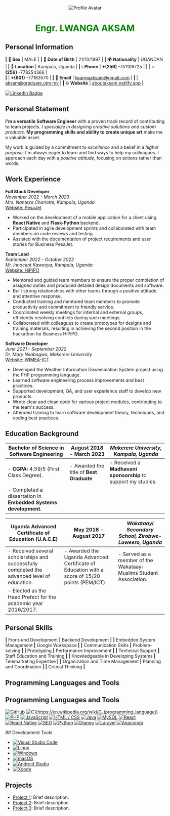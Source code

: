 <p align="center">
  <img src="passport_id.jpg" alt="Profile Avatar">
</p>
<h1 align="center" style="color:green">Engr. LWANGA AKSAM</h1>

## Personal Information
**|** 💼 **Sex**           | MALE                      |
**|** 🎂 **Date of Birth**  | 21/10/1997                |
**|** 🌍 **Nationality**    | UGANDAN                   |
**|** 📍 **Location**       | Kampala, Uganda           |
**|** 📞 **Phone**          | **+(256)** -751109725           |
**|**                      |  **+(256)** -778254366 |       
**|**                      |  **+(601)** -77183570            |
**|** 📧 **Email**          | lwangaaksam@gmail.com     |
**|**                      | aksam@graduate.utm.my     |
**|** 🌐 **Website**        | [aboutaksam.netlify.app](https://aboutaksam.netlify.app) |

<div id="badges">
  <a href="https://www.linkedin.com/in/aksam-lwanga-a5935618b">
    <img src="https://img.shields.io/badge/LinkedIn-blue?style=for-the-badge&logo=linkedin&logoColor=white" alt="LinkedIn Badge"/>
  </a>
 

## Personal Statement
**I'm a versatile Software Engineer** with a proven track record of contributing to team projects. *I specialize in designing creative solutions and custom products.* **My programming skills and ability to create unique art** make me a valuable asset.

My work is guided by a commitment to *excellence* and a belief in a *higher purpose.* I'm always eager to learn and find ways to help my colleagues. I approach each day with a *positive attitude*, focusing on actions rather than words.

## Work Experience

**Full Stack Developer**  
*November 2022 - March 2023*  
*Mrs. Nanteza Charlotte, Kampala, Uganda*  
[Website: PesaJet](https://www.pesajet.com)

- Worked on the development of a mobile application for a client using **React Native** and **Flask-Python** backend.
- Participated in agile development sprints and collaborated with team members on code reviews and testing.
- Assisted with the documentation of project requirements and user stories for Business PesaJet.

**Team Lead**  
*September 2022 - October 2022*  
*Mr. Innocent Kawooya, Kampala, Uganda*  
[Website: HiPiPO](https://www.hipipo.org/)

- Mentored and guided team members to ensure the proper completion of assigned duties and produced detailed design documents and software.
- Built strong relationships with other teams through a positive attitude and attentive response.
- Conducted training and mentored team members to promote productivity and commitment to friendly service.
- Coordinated weekly meetings for internal and external groups, efficiently resolving conflicts during such meetings.
- Collaborated with colleagues to create prototypes for designs and training materials, resulting in achieving the second position in the hackathon for Business HiPiPO.

**Software Developer**  
*June 2021 - September 2022*  
*Dr. Mary Nsabagwa, Makerere University*  
[Website: WIMEA-ICT](https://wimea.mak.ac.ug)

- Developed the Weather Information Dissemination System project using the PHP programming language.
- Learned software engineering process improvements and best practices.
- Supported development, QA, and user experience staff to develop new products.
- Wrote clear and clean code for various project modules, contributing to the team's success.
- Attended training to learn software development theory, techniques, and coding best practices.

## Education Background

| **Bachelor of Science in Software Engineering** | **August 2018 - March 2023** | *Makerere University, Kampala, Uganda* |
| --- | --- | --- |
| - **CGPA:** 4.59/5 (First Class Degree). | - Awarded the title of **Best Graduate** | - Received a **Madhavani sponsorship** to support my studies. |
| - Completed a dissertation in **Embedded Systems development**. | | |

| **Uganda Advanced Certificate of Education (U.A.C.E)** | **May 2016 - August 2017** | *Wakataayi Secondary School, Zirobwe-Luweero, Uganda* |
| --- | --- | --- |
| - Received several scholarships and successfully completed the advanced level of education. | - Awarded the Uganda Advanced Certificate of Education with a score of 15/20 points (PEM/ICT). | - Served as a member of the Wakataayi Muslims Student Association. |
| - Elected as the Head Prefect for the academic year 2016/2017. | | |


## Personal Skills

**|** Front-end Development **|** Backend Development **|**
**|** Embedded System Management **|**  Google Workspace **|** 
**|**  Communication Skills **|**  Problem-solving **|** 
**|**  Prototyping **|**  Performance Improvement **|** 
**|**  Technical Support **|**  Staff Education and Training **|** 
**|**  Knowledgeable in Developing Systems **|**  Telemarketing Expertise **|** 
**|**  Organization and Time Management **|**  Planning and Coordination **|** 
**|**  Critical Thinking **|**


## Programming Languages and Tools 

## Programming Languages and Tools
<p>
  
[![GitHub](https://raw.githubusercontent.com/devicons/devicon/master/icons/github/github-original.svg)](https://github.com/)
![C](https://raw.githubusercontent.com/devicons/devicon/master/icons/c/c-original.svg)](https://en.wikipedia.org/wiki/C_(programming_language))
[![PHP](https://raw.githubusercontent.com/devicons/devicon/master/icons/php/php-original.svg)](https://www.php.net/)
[![JavaScript](https://raw.githubusercontent.com/devicons/devicon/master/icons/javascript/javascript-original.svg)](https://developer.mozilla.org/en-US/docs/Web/JavaScript)
[![HTML / CSS](https://raw.githubusercontent.com/devicons/devicon/master/icons/html5/html5-original-wordmark.svg)](https://developer.mozilla.org/en-US/docs/Web/HTML)
[![Java](https://raw.githubusercontent.com/devicons/devicon/master/icons/java/java-original-wordmark.svg)](https://www.java.com/)
[![MySQL](https://raw.githubusercontent.com/devicons/devicon/master/icons/mysql/mysql-original-wordmark.svg)](https://www.mysql.com/)
[![React](https://raw.githubusercontent.com/devicons/devicon/master/icons/react/react-original-wordmark.svg)](https://reactjs.org/)
[![React Native](https://raw.githubusercontent.com/devicons/devicon/master/icons/react/react-original-wordmark.svg)](https://reactnative.dev/)
[![SEO](https://raw.githubusercontent.com/devicons/devicon/master/icons/seo/seo-original.svg)](https://en.wikipedia.org/wiki/Search_engine_optimization)
[![Python](https://raw.githubusercontent.com/devicons/devicon/master/icons/python/python-original-wordmark.svg)](https://www.python.org/)
[![Django](https://raw.githubusercontent.com/devicons/devicon/master/icons/django/django-original.svg)](https://www.djangoproject.com/)
[![Laravel](https://raw.githubusercontent.com/devicons/devicon/master/icons/laravel/laravel-plain-wordmark.svg)](https://laravel.com/)
[![Anaconda](https://raw.githubusercontent.com/devicons/devicon/master/icons/anaconda/anaconda-original-wordmark.svg)](https://www.anaconda.com/)
</p>
## Development Tools

- [![Visual Studio Code](https://raw.githubusercontent.com/devicons/devicon/master/icons/visualstudio/visualstudio-plain.svg)](https://code.visualstudio.com/)
- [![Linux](https://raw.githubusercontent.com/devicons/devicon/master/icons/linux/linux-original.svg)](https://www.linux.org/)
- [![Windows](https://raw.githubusercontent.com/devicons/devicon/master/icons/windows8/windows8-original.svg)](https://www.microsoft.com/en-us/windows)
- [![macOS](https://raw.githubusercontent.com/devicons/devicon/master/icons/apple/apple-original.svg)](https://www.apple.com/macos)
- [![Android Studio](https://raw.githubusercontent.com/devicons/devicon/master/icons/android/android-original-wordmark.svg)](https://developer.android.com/studio)
- [![Xcode](https://raw.githubusercontent.com/devicons/devicon/master/icons/xcode/xcode-original.svg)](https://developer.apple.com/xcode/)




## Projects

- [Project 1](project1.md): Brief description.
- [Project 2](project2.md): Brief description.
- [Project 3](project3.md): Brief description.
